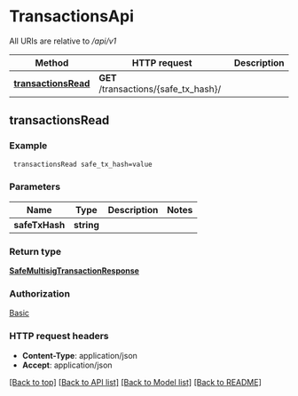 # TransactionsApi

All URIs are relative to */api/v1*

Method | HTTP request | Description
------------- | ------------- | -------------
[**transactionsRead**](TransactionsApi.md#transactionsRead) | **GET** /transactions/{safe_tx_hash}/ | 


## **transactionsRead**





### Example
```bash
 transactionsRead safe_tx_hash=value
```

### Parameters

Name | Type | Description  | Notes
------------- | ------------- | ------------- | -------------
 **safeTxHash** | **string** |  |

### Return type

[**SafeMultisigTransactionResponse**](SafeMultisigTransactionResponse.md)

### Authorization

[Basic](../README.md#Basic)

### HTTP request headers

 - **Content-Type**: application/json
 - **Accept**: application/json

[[Back to top]](#) [[Back to API list]](../README.md#documentation-for-api-endpoints) [[Back to Model list]](../README.md#documentation-for-models) [[Back to README]](../README.md)


